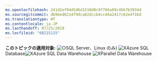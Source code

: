 ```yaml
---
ms.openlocfilehash: 241d2ef94d5d6d1510d0c9f766a89c45b7b3934d
ms.sourcegitcommit: db9bed6214f9dca82dccb4ccd4a2417c62e4f1bd
ms.translationtype: HT
ms.contentlocale: ja-JP
ms.lasthandoff: 07/25/2019
ms.locfileid: "68215115"
---
```

<Token>**このトピックの適用対象:** ![○](media/yes.png)SQL Server、Linux のみ) ![X](media/no.png)Azure SQL Database![X](media/no.png)Azure SQL Data Warehouse ![X](media/no.png)Parallel Data Warehouse </Token>